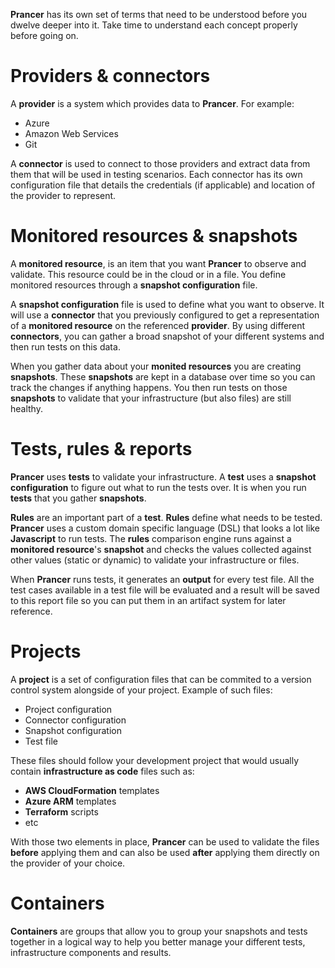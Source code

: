 **Prancer** has its own set of terms that need to be understood before you dwelve deeper into it. Take time to understand each concept properly before going on.

# Providers & connectors

A **provider** is a system which provides data to **Prancer**. For example:

- Azure
- Amazon Web Services
- Git

A **connector** is used to connect to those providers and extract data from them that will be used in testing scenarios. Each connector has its own configuration file that details the credentials (if applicable) and location of the provider to represent.

# Monitored resources & snapshots

A **monitored resource**, is an item that you want **Prancer** to observe and validate. This resource could be in the cloud or in a file. You define monitored resources through a **snapshot configuration** file.

A **snapshot configuration** file is used to define what you want to observe. It will use a **connector** that you previously configured to get a representation of a **monitored resource** on the referenced **provider**. By using different **connectors**, you can gather a broad snapshot of your different systems and then run tests on this data.

When you gather data about your **monited resources** you are creating **snapshots**. These **snapshots** are kept in a database over time so you can track the changes if anything happens. You then run tests on those **snapshots** to validate that your infrastructure (but also files) are still healthy.

# Tests, rules & reports

**Prancer** uses **tests** to validate your infrastructure. A **test** uses a **snapshot configuration** to figure out what to run the tests over. It is when you run **tests** that you gather **snapshots**.

**Rules** are an important part of a **test**. **Rules** define what needs to be tested. **Prancer** uses a custom domain specific language (DSL) that looks a lot like **Javascript** to run tests. The **rules** comparison engine runs against a **monitored resource**'s **snapshot** and checks the values collected against other values (static or dynamic) to validate your infrastructure or files.

When **Prancer** runs tests, it generates an **output** for every test file. All the test cases available in a test file will be evaluated and a result will be saved to this report file so you can put them in an artifact system for later reference.

# Projects

A **project** is a set of configuration files that can be commited to a version control system alongside of your project. Example of such files:

* Project configuration
* Connector configuration
* Snapshot configuration
* Test file

These files should follow your development project that would usually contain **infrastructure as code** files such as:

* **AWS CloudFormation** templates
* **Azure ARM** templates
* **Terraform** scripts
* etc

With those two elements in place, **Prancer** can be used to validate the files **before** applying them and can also be used **after** applying them directly on the provider of your choice.

# Containers

**Containers** are groups that allow you to group your snapshots and tests together in a logical way to help you better manage your different tests, infrastructure components and results.